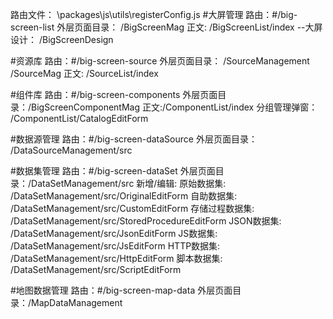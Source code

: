 路由文件： \packages\js\utils\registerConfig.js
#大屏管理
路由：#/big-screen-list
外层页面目录： /BigScreenMag
        正文: /BigScreenList/index
--大屏设计：
/BigScreenDesign


#资源库
路由：#/big-screen-source
外层页面目录： /SourceManagement
              /SourceMag
        正文: /SourceList/index


#组件库
路由：#/big-screen-components
外层页面目录：/BigScreenComponentMag
        正文:/ComponentList/index
分组管理弹窗： /ComponentList/CatalogEditForm


#数据源管理
路由：#/big-screen-dataSource
外层页面目录： /DataSourceManagement/src



#数据集管理
路由：#/big-screen-dataSet
外层页面目录：/DataSetManagement/src
新增/编辑:
原始数据集:      /DataSetManagement/src/OriginalEditForm
自助数据集:     /DataSetManagement/src/CustomEditForm
存储过程数据集: /DataSetManagement/src/StoredProcedureEditForm
JSON数据集:    /DataSetManagement/src/JsonEditForm
JS数据集:      /DataSetManagement/src/JsEditForm
HTTP数据集:    /DataSetManagement/src/HttpEditForm
脚本数据集:    /DataSetManagement/src/ScriptEditForm

#地图数据管理
路由：#/big-screen-map-data
外层页面目录：/MapDataManagement

